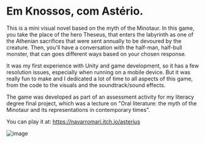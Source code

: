 # Em Knossos, com Astério.
This is a mini visual novel based on the myth of the Minotaur. In this game, you take the place of the hero Theseus, that enters the labyrinth as one of the Athenian sacrifices that were sent annually to be devoured by the creature. Then, you'll have a conversation with the half-man, half-bull monster, that can goes different ways based on your chosen response. 

It was my first experience with Unity and game development, so it has a few resolution issues, especially when running on a mobile device. But it was really fun to make and I dedicated a lot of time to all aspects of this game, from the code to the visuals and the soundtrack/sound effects.

The game was developed as part of an assessment activity for my literacy degree final project, which was a lecture on "Oral literature: the myth of the Minotaur and its representations in contemporary times".

You can play it at: https://navarromari.itch.io/asterius

![image](https://user-images.githubusercontent.com/95860545/173480237-293412bb-0c41-4382-9361-a21e6da15d8d.png)

